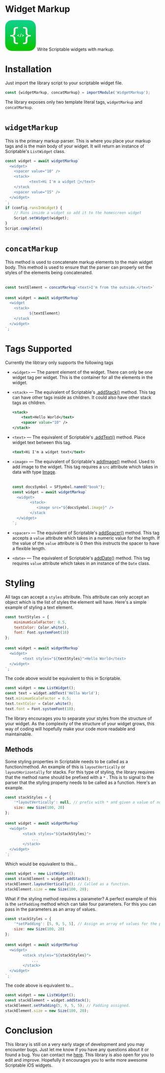 
# Widget Markup

<img src="https://github.com/rafaelgandi/WidgetMarkup-Scriptable/blob/eb7664a953fee6d0edd61ffe81d1764bcd693541/RoundedIcon.png" width="100" height="100" alt="Widget Markup for Scriptable"> 
Write Scriptable widgets with markup.

# Installation

Just import the library script to your scriptable widget file.

```jsx
const {widgetMarkup, concatMarkup} = importModule('WidgetMarkup');
```

The library exposes only two template literal tags, `widgetMarkup` and `concatMarkup`.

# `widgetMarkup`

This is the primary markup parser. This is where you place your markup tags and is the main body of your widget. It will return an instance of Scriptable's `ListWidget` class.

```jsx
const widget = await widgetMarkup`
  <widget>
    <spacer value="10" />
    <stack>
	       <text>Hi I'm a widget 👋</text>
    </stack
    <spacer value="15" />
  </widget>
`;
if (config.runsInWidget) {
    // Runs inside a widget so add it to the homescreen widget
    Script.setWidget(widget);
}
Script.complete()
```

# `concatMarkup`

This method is used to concatenate markup elements to the main widget body. This method is used to ensure that the parser can properly set the styles of the elements being concatenated.

```jsx

const textElement = concatMarkup`<text>I'm from the outside.</text>`

const widget = await widgetMarkup`
  <widget
    <stack>
	       ${textElement}
    </stack
  </widget>
`;
```

# Tags Supported

Currently the libtrary only supports the following tags

- `<widget>` — The parent element of the widget. There can only be one widget tag per widget. This is the container for all the elements in the widget.
- `<stack>` — The equivalent of Scriptable's [.addStack()](https://docs.scriptable.app/widgetstack/) method. This tag can have other tags inside as children. It could also have other stack tags as children.

    ```xml
    <stack>
    	<text>Hello World</text>
    	<spacer value="10" />
    </stack>
    ```

- `<text>` — The equivalent of Scriptable's [.addText()](https://docs.scriptable.app/widgettext/) method. Place widget text between this tag.

    ```xml
    <text>Hi I'm a widget text</text>
    ```

- `<image>` — The equivalent of Scriptable's [addImage()](https://docs.scriptable.app/widgetimage/) method. Used to add image to the widget. This tag requires a `src` attribute which takes in data with type [Image](https://docs.scriptable.app/image/).

    ```jsx

    const docsSymbol = SFSymbol.named("book");
    const widget = await widgetMarkup`
      <widget>
    	    <stack>
    	       <image src="${docsSymbol.image}" />
    	    </stack
      </widget>
    `;
    ```

- `<spacer>` — The equivalent of Scriptable's [addSpacer()](https://docs.scriptable.app/widgetspacer/) method. This tag accepts a `value` attribute which takes in a numeric value for the length. If the value of the `value` attribute is 0 then this instructs the spacer to have a flexible length.
- `<date>` — The equivalent of Scriptable's [addDate()](https://docs.scriptable.app/widgetdate/) method. This tag requires `value` attribute which takes in an instance of the `Date` class.

# Styling

All tags can accept a `styles` attribute. This attribute can only accept an object which is the list of styles the element will have. Here's a simple example of styling a text element.

```jsx
const textStyles = {
	minimumScaleFactor: 0.5,
  	textColor: Color.white(),
  	font: Font.systemFont(18)	
};

const widget = await widgetMarkup`
  <widget>
	    <text styles="${textStyles}">Hello World</text>
  </widget>
`;
```

The code above would be equivalent to this in Scriptable.

```jsx
const widget = new ListWidget();
const text = widget.addText('Hello World');
text.minimumScaleFactor = 0.5;
text.textColor = Color.white();
text.font = Font.systemFont(18);
```

The library encourages you to separate your styles from the structure of your widget. As the complexity of the structure of your widget grows, this way of coding will hopefully make your code more readable and maintainable.

## Methods

Some styling properties in Scriptable needs to be called as a function/method. An example of this is `layoutVertically` or `layoutHorizontally` for stacks. For this type of styling, the library requires that the method name should be prefixed with a `*` . This is to signal to the parser that the styling property needs to be called as a function. Here's an example.

```jsx
const stackStyles = {
    '*layoutVertically': null, // prefix with * and given a value of null if the method does not require a parameter.
    size: new Size(100, 20)
};

const widget = await widgetMarkup`
  <widget>
	    <stack styles="${stackStyles}">
            ...
        </stack>
  </widget>
`;
```

Which would be equivalent to this...

```jsx
const widget = new ListWidget();
const stackElement = widget.addStack();
stackElement.layoutVertically(); // Called as a function.
stackElement.size = new Size(100, 20);
```

What if the styling method requires a parameter? A perfect example of this is the `setPadding` method which can take four parameters. For this you can pass in the parameters as an array of values.

```jsx
const stackStyles = {
    '*setPadding': [5, 9, 5, 5], // Assign an array of values for the parameters
    size: new Size(100, 20)
};

const widget = await widgetMarkup`
  <widget>
	    <stack styles="${stackStyles}">
            ...
        </stack>
  </widget>
`;
```

The code above is equivalent to...

```jsx
const widget = new ListWidget();
const stackElement = widget.addStack();
stackElement.setPadding(5, 9, 5, 5); // Padding assigned.
stackElement.size = new Size(100, 20);
```

# Conclusion

This library is still on a very early stage of development and you may encounter bugs. Just let me know if you have any questions about it or found a bug. You can contact me [here](https://rafaelgandi.com/contact). This library is also open for you to edit and improve. Hopefully it encourages you to write more awesome Scriptable iOS widgets.
